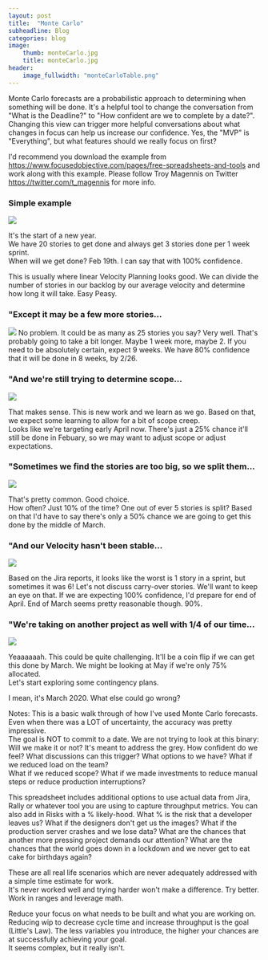 ```yaml
---
layout: post
title:  "Monte Carlo"
subheadline: Blog
categories: blog
image:
    thumb: monteCarlo.jpg
    title: monteCarlo.jpg
header:
    image_fullwidth: "monteCarloTable.png"
---
```

Monte Carlo forecasts are a probabilistic approach to determining when something will be done. 
It's a helpful tool to change the conversation from "What is the Deadline?" to "How confident are we to complete by a date?".   Changing this view can trigger more helpful conversations about what changes in focus can help us increase our confidence.
Yes, the "MVP" is "Everything", but what features should we really focus on first?

I'd recommend you download the example from <a href='https://www.focusedobjective.com/pages/free-spreadsheets-and-tools' target='new'>https://www.focusedobjective.com/pages/free-spreadsheets-and-tools </a> and work along with this example.
Please follow Troy Magennis on Twitter <a href='https://twitter.com/t_magennis'>https://twitter.com/t_magennis </a> for more info.  

<h3>Simple example</h3>
<img src="{{ site.urlimg }}b/monteCarloSimple.png" >

It's the start of a new year.  
We have 20 stories to get done and always get 3 stories done per 1 week sprint.  
When will we get done?
Feb 19th. I can say that with 100% confidence.  

This is usually where linear Velocity Planning looks good.  We can divide the number of stories in our backlog by our average velocity and determine how long it will take.
Easy Peasy.  

<h3>"Except it may be a few more stories...</h3>
<img src="{{ site.urlimg }}b/monteCarloMoreStories.png" >
No problem.  It could be as many as 25 stories you say?  Very well.
That's probably going to take a bit longer.  
Maybe 1 week more, maybe 2.  
If you need to be absolutely certain, expect 9 weeks.  
We have 80% confidence that it will be done in 8 weeks, by 2/26.

<h3>"And we're still trying to determine scope...</h3>
<img src="{{ site.urlimg }}b/monteCarloScope.png" >

That makes sense.  This is new work and we learn as we go.
Based on that, we expect some learning to allow for a bit of scope creep.  
Looks like we're targeting early April now.  There's just a 25% chance it'll still be done in Febuary, so we may want to adjust scope or adjust expectations.

<h3>"Sometimes we find the stories are too big, so we split them...</h3>
<img src="{{ site.urlimg }}b/monteCarloSplit.png" >

That's pretty common.  Good choice.  
How often?  Just 10% of the time?  One out of ever 5 stories is split?
Based on that I'd have to say there's only a 50% chance we are going to get this done by the middle of March.

<h3>"And our Velocity hasn't been stable...</h3>
<img src="{{ site.urlimg }}b/monteCarloVelocity.png" >

Based on the Jira reports, it looks like the worst is 1 story in a sprint, but sometimes it was 6!
Let's not discuss carry-over stories.
We'll want to keep an eye on that.  If we are expecting 100% confidence, I'd prepare for end of April. 
End of March seems pretty reasonable though.  90%.

<h3>"We're taking on another project as well with 1/4 of our time...</h3>
<img src="{{ site.urlimg }}b/monteCarloAllocation.png" >

Yeaaaaaah.  This could be quite challenging.  It'll be a coin flip if we can get this done by March.
We might be looking at May if we're only 75% allocated.  
Let's start exploring some contingency plans.  

I mean, it's March 2020.  What else could go wrong?

Notes:
This is a basic walk through of how I've used Monte Carlo forecasts.  Even when there was a LOT of uncertainty, the accuracy was pretty impressive.  
The goal is NOT to commit to a date.  We are not trying to look at this binary: Will we make it or not?
It's meant to address the grey.  How confident do we feel?  What discussions can this trigger?
What options to we have?
What if we reduced load on the team?  
What if we reduced scope? 
What if we made investments to reduce manual steps or reduce production interruptions?

This spreadsheet includes additional options to use actual data from Jira, Rally or whatever tool you are using to capture throughput metrics.
You can also add in Risks with a % likely-hood. 
What % is the risk that a developer leaves us?
What if the designers don't get us the images?
What if the production server crashes and we lose data?
What are the chances that another more pressing project demands our attention?
What are the chances that the world goes down in a lockdown and we never get to eat cake for birthdays again?

These are all real life scenarios which are never adequately addressed with a simple time estimate for work.  
It's never worked well and trying harder won't make a difference. 
Try better.  Work in ranges and leverage math.  

Reduce your focus on what needs to be built and what you are working on. 
Reducing wip to decrease cycle time and increase throughput is the goal (Little's Law).
The less variables you introduce, the higher your chances are at successfully achieving your goal.  
It seems complex, but it really isn't.

